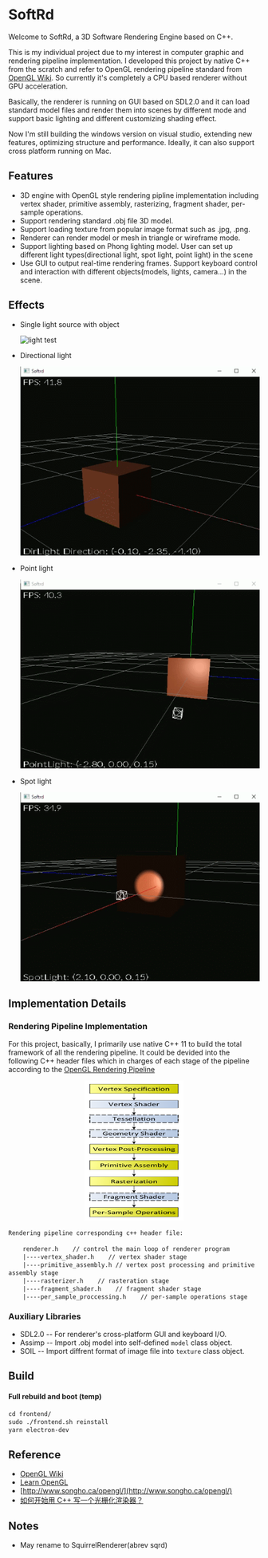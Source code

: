 # SoftRd

Welcome to SoftRd, a 3D Software Rendering Engine based on C++.

This is my individual project due to my interest in computer graphic and rendering pipeline implementation. I developed this project by native C++ from the scratch and refer to OpenGL rendering pipeline standard from [OpenGL Wiki](https://www.khronos.org/opengl/wiki/Rendering_Pipeline_Overview). So currently it's completely a CPU based renderer without GPU acceleration.

Basically, the renderer is running on GUI based on SDL2.0 and it can load standard model files and render them into scenes by different mode and support basic lighting and different customizing shading effect.

Now I'm still building the windows version on visual studio, extending new features, optimizing structure and performance. Ideally, it can also support cross platform running on Mac.

## Features

-   3D engine with OpenGL style rendering pipline implementation including vertex shader, primitive assembly, rasterizing, fragment shader, per-sample operations.
-   Support rendering standard .obj file 3D model.
-   Support loading texture from popular image format such as .jpg, .png.
-   Renderer can render model or mesh in triangle or wireframe mode.
-   Support lighting based on Phong lighting model. User can set up different light types(directional light, spot light, point light) in the scene
-   Use GUI to output real-time rendering frames. Support keyboard control and interaction with different objects(models, lights, camera...) in the scene.

## Effects

-   Single light source with object

    ![light test](https://raw.githubusercontent.com/davidpypysp/softrd/blob/developing/light_test.gif)

-   Directional light

    ![dir light test](https://raw.githubusercontent.com/davidpypysp/softrd/master/files/dir_light_test.gif)

-   Point light

    ![point light test](https://raw.githubusercontent.com/davidpypysp/softrd/master/files/point_light_test.gif)

-   Spot light

    ![spot light test](https://raw.githubusercontent.com/davidpypysp/softrd/master/files/spot_light_test.gif)

## Implementation Details

### Rendering Pipeline Implementation

For this project, basically, I primarily use native C++ 11 to build the total framework of all the rendering pipeline. It could be devided into the following C++ header files which in charges of each stage of the pipeline according to the [OpenGL Rendering Pipeline](https://www.khronos.org/opengl/wiki/Rendering_Pipeline_Overview)

<div align=center>
<img src="https://raw.githubusercontent.com/davidpypysp/softrd/master/files/RenderingPipeline.png" title="Opengl Rendering Pipeline" width="200" height="280" />
</div>

```
Rendering pipeline corresponding c++ header file:

    renderer.h    // control the main loop of renderer program
    |----vertex_shader.h    // vertex shader stage
    |----primitive_assembly.h // vertex post processing and primitive assembly stage
    |----rasterizer.h    // rasteration stage
    |----fragment_shader.h    // fragment shader stage
    |----per_sample_proccessing.h    // per-sample operations stage
```

### Auxiliary Libraries

-   SDL2.0 -- For renderer's cross-platform GUI and keyboard I/O.
-   Assimp -- Import .obj model into self-defined `model` class object.
-   SOIL -- Import diffrent format of image file into `texture` class object.

## Build

####   Full rebuild and boot (temp)
```
cd frontend/
sudo ./frontend.sh reinstall
yarn electron-dev
```





## Reference

-   [OpenGL Wiki](https://www.khronos.org/opengl/wiki/Rendering_Pipeline_Overview)
-   [Learn OpenGL](https://learnopengl.com/)
-   [http://www.songho.ca/opengl/](http://www.songho.ca/opengl/)
-   [如何开始用 C++ 写一个光栅化渲染器？](https://www.zhihu.com/question/24786878)

## Notes

-   May rename to SquirrelRenderer(abrev sqrd)
